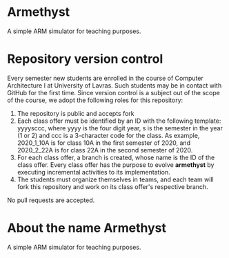 # Armethyst
A simple ARM simulator for teaching purposes.

# Repository version control
Every semester new students are enrolled in the course of Computer Architecture I at University of Lavras. Such students may be in contact with GitHub for the first time. Since version control is a subject out of the scope of the course, we adopt the following roles for this repository:

1. The repository is public and accepts fork
2. Each class offer must be identified by an ID with the following template: yyyysccc, where yyyy is the four digit year, s is the semester in the year (1 or 2) and ccc is a 3-character code for the class. As example, 2020_1_10A is for class 10A in the first semester of 2020, and 2020_2_22A is for class 22A in the second semester of 2020.
3. For each class offer, a branch is created, whose name is the ID of the class offer. Every class offer has the purpose to evolve **armethyst** by executing incremental activities to its implementation.
4. The students must organize themselves in teams, and each team will fork this repository and work on its class offer's respective branch.

No pull requests are accepted.

# About the name Armethyst
A simple ARM simulator for teaching purposes.
